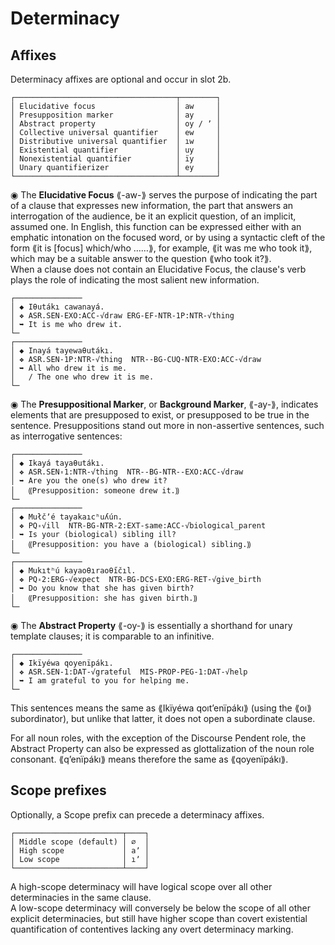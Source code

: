 # Determinacy

## Affixes

Determinacy affixes are optional and occur in slot 2b.
  
```  
┌────────────────────────────────────┬────────┐  
│ Elucidative focus                  │ aw     │  
│ Presupposition marker              │ ay     │ 
│ Abstract property                  │ oy / ʼ │  
│ Collective universal quantifier    │ ew     │  
│ Distributive universal quantifier  │ ıw     │  
│ Existential quantifier             │ uy     │  
│ Nonexistential quantifier          │ ïy     │  
│ Unary quantifierizer               │ ey     │  
└────────────────────────────────────┴────────┘  
```  

◉ The **Elucidative Focus** ⟪-aw-⟫ serves the purpose of indicating the part of a clause that expresses new information, the part that answers an interrogation of the audience, be it an explicit question, of an implicit, assumed one. In English, this function can be expressed either with an emphatic intonation on the focused word, or by using a syntactic cleft of the form ⟪it is [focus] which/who ……⟫, for example, ⟪it was me who took it⟫, which may be a suitable answer to the question ⟪who took it?⟫.  
When a clause does not contain an Elucidative Focus, the clause's verb plays the role of indicating the most salient new information.


```
┌───────────────
│ ◆ Iθutákı cawanayá.
│ ❖ ASR.SEN-EXO:ACC-√draw ERG-EF-NTR-1P:NTR-√thing
│ ➥ It is me who drew it.
└─
┌───────────────
│ ◆ Inayá tayewaθutákı.
│ ❖ ASR.SEN-1P:NTR-√thing  NTR--BG-CUQ-NTR-EXO:ACC-√draw
│ ➥ All who drew it is me.
│   / The one who drew it is me.
└─
```

◉ The **Presuppositional Marker**, or **Background Marker**, ⟪-ay-⟫, indicates elements that are presupposed to exist, or presupposed to be true in the sentence. Presuppositions stand out more in non-assertive sentences, such as interrogative sentences:

```
┌───────────────
│ ◆ Ikayá tayaθutákı.
│ ❖ ASR.SEN꞊1:NTR-√thing  NTR--BG-NTR--EXO:ACC-√draw
│ ➥ Are you the one(s) who drew it?
│   ⸨Presupposition: someone drew it.⸩
└─
┌───────────────
│ ◆ Mułčʼé tayakaıcʰuʎún.
│ ❖ PQ꞊√ill  NTR-BG-NTR-2:EXT-same:ACC-√biological_parent
│ ➥ Is your (biological) sibling ill?
│   ⸨Presupposition: you have a (biological) sibling.⸩
└─
┌───────────────
│ ◆ Mukıtʰú kayaoθıraoθı̋čıl.
│ ❖ PQ꞊2:ERG-√expect  NTR-BG-DCS꞊EXO:ERG-RET-√give_birth
│ ➥ Do you know that she has given birth?
│   ⸨Presupposition: she has given birth.⸩
└─
```

◉ The **Abstract Property** ⟪-oy-⟫ is essentially a shorthand for unary template clauses; it is comparable to an infinitive.

```
┌───────────────
│ ◆ Ikïyéwa qoyenïpákı.
│ ❖ ASR.SEN-1:DAT-√grateful  MIS-PROP-PEG-1:DAT-√help
│ ➥ I am grateful to you for helping me.
└─
```
This sentences means the same as ⟪Ikïyéwa qoıtʼenïpákı⟫ (using the ⟪oı⟫ subordinator), but unlike that latter, it does not open a subordinate clause.

For all noun roles, with the exception of the Discourse Pendent role, the Abstract Property can also be expressed as glottalization of the noun role consonant. ⟪qʼenïpákı⟫ means therefore the same as ⟪qoyenïpákı⟫.

## Scope prefixes

Optionally, a Scope prefix can precede a determinacy affixes.

```  
┌────────────────────────┬────┐  
│ Middle scope (default) │ ∅  │  
│ High scope             │ aʼ │  
│ Low scope              │ ıʼ │ 
└────────────────────────┴────┘  
```  

A high-scope determinacy will have logical scope over all other determinacies in the same clause.  
A low-scope determinacy will conversely be below the scope of all other explicit determinacies, but still have higher scope than covert existential quantification of contentives lacking any overt determinacy marking.
